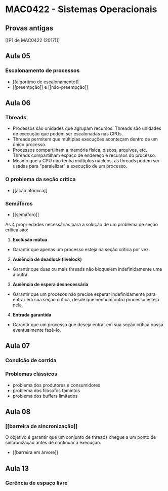 # MAC0422 - Sistemas Operacionais

## Provas antigas
[[P1 de MAC0422 (2017)]]

## Aula 05

### Escalonamento de processos
- [[algoritmo de escalonamento]]
- [[preempção]] e [[não-preempção]]

## Aula 06

### Threads
- Processos são unidades que agrupam recursos. Threads são unidades de execução que podem ser escalonadas nas CPUs. 
- Threads permitem que múltiplas execuções aconteçam dentro de um único processo.
- Processos compartilham a memória física, discos, arquivos, etc. Threads compartilham expaço de endereço e recursos do processo.
- Mesmo que a CPU não tenha múltiplos núcleos, as threads podem ser usadas para "paralelizar" a execução de um processo.

### O problema da seção crítica

- [[ação atômica]]

### Semáforos

- [[semáforo]]

As 4 propriedades necessárias para a solução de um problema de seção crítica são:
1. **Exclusão mútua**
  -  Garantir que apenas um processo esteja na seção crítica por vez.
2. **Ausência de deadlock (livelock)**
  - Garantir que duas ou mais threads não bloqueiem indefinidamente uma a outra.
3. **Ausência de espera desnecessária**
  - Garantir que um procesos não precise esperar indefinidamente para entrar em sua seção crítica, desde que nenhum outro processo esteja nela.
4. **Entrada garantida**
  - Garantir que um processo que deseja entrar em sua seção crítica possa eventualmente fazê-lo.

## Aula 07

### Condição de corrida

### Problemas clássicos
- problema dos produtores e consumidores
- problema dos filósofos famintos
- problema dos buffers limitados

## Aula 08

### [[barreira de sincronização]]

O objetivo é garantir que um conjunto de threads chegue a um ponto de sincronização antes de continuar a execução.

- [[barreira em árvore]]

## Aula 13

### Gerência de espaço livre
